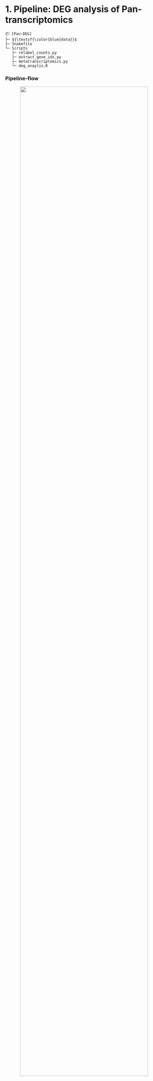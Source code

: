 # 1. Pipeline: DEG analysis of Pan-transcriptomics

```
📦 [Pan-DEG]
├─ ${\textsf{\color{blue}data}}$
├─ Snakefile
└─ Scripts
   ├─ relabel_counts.py
   ├─ extract_gene_ids.py
   ├─ metatranscriptomics.py
   └─ deg_anaylis.R
```

### Pipeline-flow
<p align="center">
  <img src="https://github.com/user-attachments/assets/1a7bcdf7-81b5-4532-a078-8e66ab2b07b4" width="90%">
</p>

